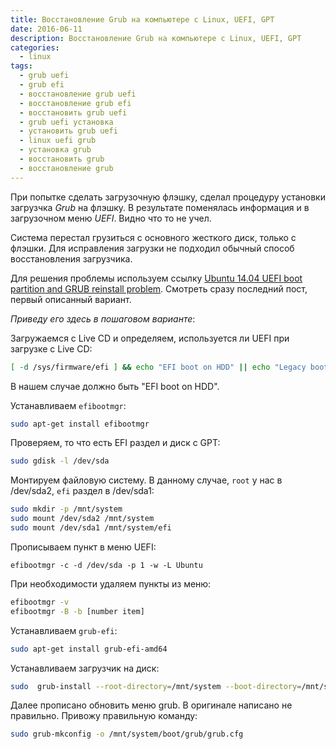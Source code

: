 ```yaml
---
title: Восстановление Grub на компьютере с Linux, UEFI, GPT
date: 2016-06-11
description: Восстановление Grub на компьютере с Linux, UEFI, GPT
categories: 
  - linux
tags: 
  - grub uefi
  - grub efi
  - восстановление grub uefi
  - восстановление grub efi
  - восстановить grub uefi
  - grub uefi установка
  - установить grub uefi
  - linux uefi grub
  - установка grub
  - восстановить grub
  - восстановление grub
---
```


При попытке сделать загрузочную флэшку, сделал процедуру установки загрузчка *Grub* на флэшку.
В результате поменялась информация и в загрузочном меню *UEFI*. Видно что то не учел.

Система перестал грузиться с основного жесткого диск, только с флэшки. Для исправления загрузки не подходил обычный способ восстановления загрузчика.

Для решения проблемы используем ссылку [Ubuntu 14.04 UEFI boot partition and GRUB reinstall problem](http://ubuntuforums.org/showthread.php?t=2223856&page=3).
Смотреть сразу последний пост, первый описанный вариант.

*Приведу его здесь в пошаговом варианте*:

<!--more-->

Загружаемся с Live CD и определяем, используется ли UEFI при загрузке с Live CD:

```bash
[ -d /sys/firmware/efi ] && echo "EFI boot on HDD" || echo "Legacy boot on HDD"
```

В нашем случае должно быть "EFI boot on HDD".

Устанавливаем `efibootmgr`:

```bash
sudo apt-get install efibootmgr
```

Проверяем, то что есть EFI раздел и диск с GPT:

```bash
sudo gdisk -l /dev/sda
```

Монтируем файловую систему. В данному случае, `root` у нас в /dev/sda2, `efi` раздел в /dev/sda1:

```bash
sudo mkdir -p /mnt/system
sudo mount /dev/sda2 /mnt/system
sudo mount /dev/sda1 /mnt/system/efi
```

Прописываем пункт в меню UEFI:

`efibootmgr -c -d /dev/sda -p 1 -w -L Ubuntu`

При необходимости удаляем пункты из меню:

```bash
efibootmgr -v
efibootmgr -B -b [number item]
```

Устанавливаем `grub-efi`:

```bash
sudo apt-get install grub-efi-amd64
```

Устанавливаем загрузчик на диск:

```bash
sudo  grub-install --root-directory=/mnt/system --boot-directory=/mnt/system/boot --efi-directory=/mnt/system/efi --bootloader-id=Ubuntu --target=x86_64-efi --recheck  --debug /dev/sda
```

Далее прописано обновить меню grub. В оригинале написано не правильно. Привожу правильную команду:

```bash
sudo grub-mkconfig -o /mnt/system/boot/grub/grub.cfg
```

